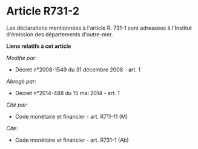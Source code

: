 # Article R731-2

Les déclarations mentionnées à l'article R. 731-1 sont adressées à l'Institut d'émission des départements d'outre-mer.

**Liens relatifs à cet article**

_Modifié par_:

  - Décret n°2008-1549 du 31 décembre 2008 - art. 1

_Abrogé par_:

  - Décret n°2014-488 du 15 mai 2014 - art. 1

_Cité par_:

  - Code monétaire et financier - art. R711-11 (M)

_Cite_:

  - Code monétaire et financier - art. R731-1 (Ab)
